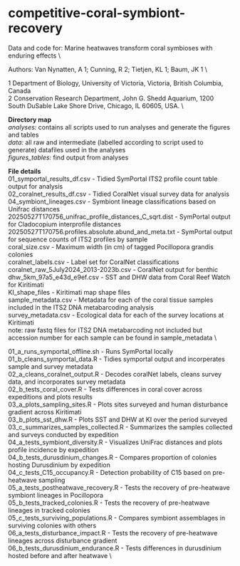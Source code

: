 # competitive-coral-symbiont-recovery

Data and code for: Marine heatwaves transform coral symbioses with enduring effects \

Authors: Van Nynatten, A 1; Cunning, R 2; Tietjen, KL 1; Baum, JK 1 \

1 Department of Biology, University of Victoria, Victoria, British Columbia, Canada \
2 Conservation Research Department, John G. Shedd Aquarium, 1200 South DuSable Lake Shore Drive, Chicago, IL 60605, USA. \

**Directory map** \
_analyses:_ contains all scripts used to run analyses and generate the figures and tables \
_data:_ all raw and intermediate (labelled according to script used to generate) datafiles used in the analyses \
_figures_tables:_ find output from analyses

**File details** \
01_symportal_results_df.csv - Tidied SymPortal ITS2 profile count table output for analysis \
02_coralnet_results_df.csv - Tidied CoralNet visual survey data for analysis \
04_symbiont_lineages.csv - Symbiont lineage classifications based on Unifrac distances \
20250527T170756_unifrac_profile_distances_C_sqrt.dist - SymPortal output for Cladocopium interprofile distances \
20250527T170756.profiles.absolute.abund_and_meta.txt - SymPortal output for sequence counts of ITS2 profiles by sample \
coral_size.csv - Maximum width (in cm) of tagged Pocillopora grandis colonies \
coralnet_labels.csv - Label set for CoralNet classifications \
coralnet_raw_5July2024_2013-2023b.csv - CoralNet output for benthic \
dhw_5km_97a5_e43d_e9ef.csv - SST and DHW data from Coral Reef Watch for Kiritimati \
KI_shape_files - Kiritimati map shape files \
sample_metadata.csv - Metadata for each of the coral tissue samples included in the ITS2 DNA metabarcoding analysis \
survey_metadata.csv - Ecological data for each of the survey locations at Kiritimati \
note: raw fastq files for ITS2 DNA metabarcoding not included but accession number for each sample can be found in sample_metadata \

01_a_runs_symportal_offline.sh  - Runs SymPortal locally \
01_b_cleans_symportal_data.R - Tidies symportal output and incorperates sample and survey metadata \
02_a_cleans_coralnet_output.R - Decodes coralNet labels, cleans survey data, and incorporates survey metadata \
02_b_tests_coral_cover.R - Tests differences in coral cover across expeditions and plots results \
03_a_plots_sampling_sites.R - Plots sites surveyed and human disturbance gradient across Kiritimati \
03_b_plots_sst_dhw.R - Plots SST and DHW at KI over the period surveyed \
03_c_summarizes_samples_collected.R - Summarizes the samples collected and surveys conducted by expedition \
04_a_tests_symbiont_diversity.R - Visualizes UniFrac distances and plots profile incidence by expedition \
04_b_tests_durusdinium_changes.R - Compares proportion of colonies hosting Durusdinium by expedition \
04_c_tests_C15_occupancy.R - Detection probability of C15 based on pre-heatwave sampling \
05_a_tests_postheatwave_recovery.R - Tests the recovery of pre-heatwave symbiont lineages in Pocillopora \
05_b_tests_tracked_colonies.R - Tests the recovery of pre-heatwave lineages in tracked colonies \
05_c_tests_surviving_populations.R - Compares symbiont assemblages in surviving colonies with others \
06_a_tests_disturbance_impact.R - Tests the recovery of pre-heatwave lineages across disturbance gradient \
06_b_tests_durusdinium_endurance.R - Tests differences in durusdinium hosted before and after heatwave \
